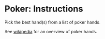 # Poker: Instructions

Pick the best hand(s) from a list of poker hands.

See [wikipedia][poker-hands] for an overview of poker hands.

[poker-hands]: https://en.wikipedia.org/wiki/List_of_poker_hands
